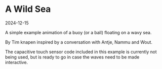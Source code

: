 # A Wild Sea
2024-12-15

A simple example animation of a buoy (or a ball) floating on a wavy sea.

By Tim knapen inspired by a conversation with Antje, Nammu and Wout.

The capacitive touch sensor code included in this example is currently not being used, but is ready to go in case the waves need to be made interactive.
